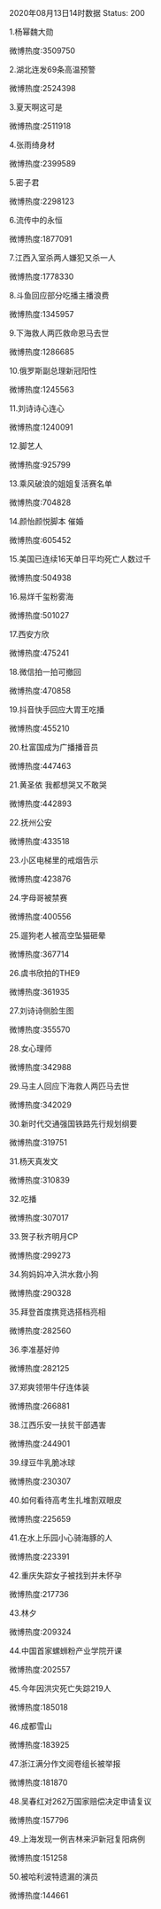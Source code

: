2020年08月13日14时数据
Status: 200

1.杨幂魏大勋

微博热度:3509750

2.湖北连发69条高温预警

微博热度:2524398

3.夏天啊这可是

微博热度:2511918

4.张雨绮身材

微博热度:2399589

5.密子君

微博热度:2298123

6.流传中的永恒

微博热度:1877091

7.江西入室杀两人嫌犯又杀一人

微博热度:1778330

8.斗鱼回应部分吃播主播浪费

微博热度:1345957

9.下海救人两匹救命恩马去世

微博热度:1286685

10.俄罗斯副总理新冠阳性

微博热度:1245563

11.刘诗诗心连心

微博热度:1240091

12.脚艺人

微博热度:925799

13.乘风破浪的姐姐复活赛名单

微博热度:704828

14.颜怡颜悦脚本 催婚

微博热度:605452

15.美国已连续16天单日平均死亡人数过千

微博热度:504938

16.易烊千玺粉雾海

微博热度:501027

17.西安方欣

微博热度:475241

18.微信拍一拍可撤回

微博热度:470858

19.抖音快手回应大胃王吃播

微博热度:455210

20.杜富国成为广播播音员

微博热度:447463

21.黄圣依 我都想哭又不敢哭

微博热度:442893

22.抚州公安

微博热度:433518

23.小区电梯里的戒烟告示

微博热度:423876

24.字母哥被禁赛

微博热度:400556

25.遛狗老人被高空坠猫砸晕

微博热度:367714

26.虞书欣拍的THE9

微博热度:361935

27.刘诗诗侧脸生图

微博热度:355570

28.女心理师

微博热度:342988

29.马主人回应下海救人两匹马去世

微博热度:342029

30.新时代交通强国铁路先行规划纲要

微博热度:319751

31.杨天真发文

微博热度:310839

32.吃播

微博热度:307017

33.贺子秋齐明月CP

微博热度:299273

34.狗妈妈冲入洪水救小狗

微博热度:290328

35.拜登首度携竞选搭档亮相

微博热度:282560

36.李准基好帅

微博热度:282125

37.郑爽领带牛仔连体装

微博热度:266881

38.江西乐安一扶贫干部遇害

微博热度:244901

39.绿豆牛乳脆冰球

微博热度:230307

40.如何看待高考生扎堆割双眼皮

微博热度:225659

41.在水上乐园小心骑海豚的人

微博热度:223391

42.重庆失踪女子被找到并未怀孕

微博热度:217736

43.林夕

微博热度:209324

44.中国首家螺蛳粉产业学院开课

微博热度:202557

45.今年因洪灾死亡失踪219人

微博热度:185018

46.成都雪山

微博热度:183925

47.浙江满分作文阅卷组长被举报

微博热度:181870

48.吴春红对262万国家赔偿决定申请复议

微博热度:157796

49.上海发现一例吉林来沪新冠复阳病例

微博热度:151258

50.被哈利波特遗漏的演员

微博热度:144661

